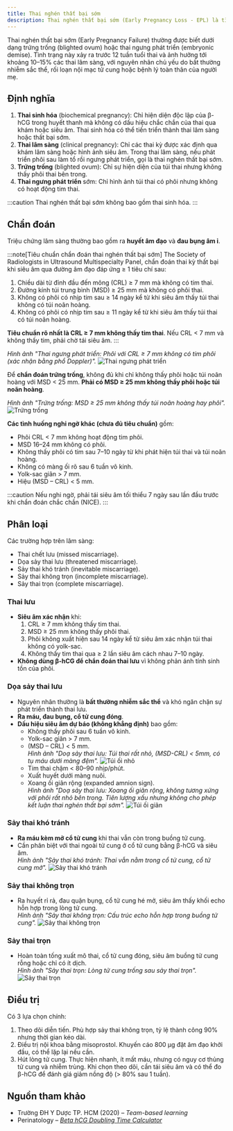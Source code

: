 ```yaml
---
title: Thai nghén thất bại sớm
description: Thai nghén thất bại sớm (Early Pregnancy Loss - EPL) là tình trạng thai lâm sàng được xác định qua siêu âm hoặc khám phụ khoa có dấu hiệu thai không phát triển.
---
```


Thai nghén thất bại sớm (Early Pregnancy Failure) thường được biết dưới dạng trứng trống (blighted ovum) hoặc thai ngưng phát triển (embryonic demise). Tình trạng này xảy ra trước 12 tuần tuổi thai và ảnh hưởng tới khoảng 10–15% các thai lâm sàng, với nguyên nhân chủ yếu do bất thường nhiễm sắc thể, rối loạn nội mạc tử cung hoặc bệnh lý toàn thân của người mẹ.

## Định nghĩa

1. **Thai sinh hóa** (biochemical pregnancy): Chỉ hiện diện độc lập của β-hCG trong huyết thanh mà không có dấu hiệu chắc chắn của thai qua khám hoặc siêu âm. Thai sinh hóa có thể tiến triển thành thai lâm sàng hoặc thất bại sớm.
2. **Thai lâm sàng** (clinical pregnancy): Chỉ các thai kỳ được xác định qua khám lâm sàng hoặc hình ảnh siêu âm. Trong thai lâm sàng, nếu phát triển phôi sau làm tổ rồi ngưng phát triển, gọi là thai nghén thất bại sớm.
3. **Trứng trống** (blighted ovum): Chỉ sự hiện diện của túi thai nhưng không thấy phôi thai bên trong.
4. **Thai ngưng phát triển** sớm: Chỉ hình ảnh túi thai có phôi nhưng không có hoạt động tim thai.
  
:::caution
Thai nghén thất bại sớm không bao gồm thai sinh hóa.
:::

## Chẩn đoán

Triệu chứng lâm sàng thường bao gồm ra **huyết âm đạo** và **đau bụng âm ỉ**.

:::note[Tiêu chuẩn chẩn đoán thai nghén thất bại sớm]
The Society of Radiologists in Ultrasound Multispecialty Panel, chẩn đoán thai kỳ thất bại khi siêu âm qua đường âm đạo đáp ứng ≥ 1 tiêu chí sau:

1. Chiều dài từ đỉnh đầu đến mông (CRL) ≥ 7 mm mà không có tim thai.
2. Đường kính túi trung bình (MSD) ≥ 25 mm mà không có phôi thai.
3. Không có phôi có nhịp tim sau ≥ 14 ngày kể từ khi siêu âm thấy túi thai không có túi noãn hoàng.
4. Không có phôi có nhịp tim sau ≥ 11 ngày kể từ khi siêu âm thấy túi thai có túi noãn hoàng.

**Tiêu chuẩn rõ nhất là CRL ≥ 7 mm không thấy tim thai**. Nếu CRL < 7 mm và không thấy tim, phải chờ tái siêu âm.
:::

_Hình ảnh "Thai ngưng phát triển: Phôi với CRL ≥ 7 mm không có tim phôi (xác nhận bằng phổ Doppler)"._
![Thai ngưng phát triển](./_images/thai-that-bai-som/thai-ngung-phat-trien.png)

Để **chẩn đoán trứng trống**, không đủ khi chỉ không thấy phôi hoặc túi noãn hoàng với MSD < 25 mm. **Phải có MSD ≥ 25 mm không thấy phôi hoặc túi noãn hoàng**.

_Hình ảnh "Trứng trống: MSD ≥ 25 mm không thấy túi noãn hoàng hay phôi"._
![Trứng trống](./_images/thai-that-bai-som/trung-trong.png)

**Các tình huống nghi ngờ khác (chưa đủ tiêu chuẩn)** gồm:

- Phôi CRL < 7 mm không hoạt động tim phôi.
- MSD 16–24 mm không có phôi.
- Không thấy phôi có tim sau 7–10 ngày từ khi phát hiện túi thai và túi noãn hoàng.
- Không có màng ối rõ sau 6 tuần vô kinh.
- Yolk-sac giãn > 7 mm.
- Hiệu (MSD – CRL) < 5 mm.

:::caution
Nếu nghi ngờ, phải tái siêu âm tối thiểu 7 ngày sau lần đầu trước khi chẩn đoán chắc chắn (NICE).
:::

## Phân loại

Các trường hợp trên lâm sàng:

- Thai chết lưu (missed miscarriage).
- Dọa sảy thai lưu (threatened miscarriage).
- Sảy thai khó tránh (inevitable miscarriage).
- Sảy thai không trọn (incomplete miscarriage).
- Sảy thai trọn (complete miscarriage).

### Thai lưu

- **Siêu âm xác nhận** khi:
  1. CRL ≥ 7 mm không thấy tim thai.
  2. MSD ≥ 25 mm không thấy phôi thai.
  3. Phôi không xuất hiện sau 14 ngày kể từ siêu âm xác nhận túi thai không có yolk-sac.
  4. Không thấy tim thai qua ≥ 2 lần siêu âm cách nhau 7–10 ngày.
- **Không dùng β-hCG để chẩn đoán thai lưu** vì không phản ánh tính sinh tồn của phôi.

### Dọa sảy thai lưu

- Nguyên nhân thường là **bất thường nhiễm sắc thể** và khó ngăn chặn sự phát triển thành thai lưu.
- **Ra máu, đau bụng, cổ tử cung đóng**.
- **Dấu hiệu siêu âm dự báo (không khẳng định)** bao gồm:
  - Không thấy phôi sau 6 tuần vô kinh.
  - Yolk-sac giãn > 7 mm.
  - (MSD – CRL) < 5 mm.<br>
    _Hình ảnh "Doạ sảy thai lưu: Túi thai rất nhỏ, (MSD-CRL) < 5mm, có tụ máu dưới màng đệm"._
    ![Túi ối nhỏ](./_images/thai-that-bai-som/doa-say-thai-luu-tui-oi-nho.png)
  - Tim thai chậm < 80–90 nhịp/phút.
  - Xuất huyết dưới màng nuôi.
  - Xoang ối giãn rộng (expanded amnion sign).<br>
    _Hình ảnh "Doạ sảy thai lưu: Xoang ối giãn rộng, không tương xứng với phôi rất nhỏ bên trong. Tiên lượng xấu nhưng không cho phép kết luận thai nghén thất bại sớm"._
    ![Túi ối giãn](./_images/thai-that-bai-som/doa-say-thai-luu-tui-oi-gian.png)

### Sảy thai khó tránh

- **Ra máu kèm mở cổ tử cung** khi thai vẫn còn trong buồng tử cung.
- Cần phân biệt với thai ngoài tử cung ở cổ tử cung bằng β-hCG và siêu âm.<br>
  _Hình ảnh "Sảy thai khó tránh: Thai vẫn nằm trong cổ tử cung, cổ tử cung mở"._
  ![Sảy thai khó tránh](./_images/thai-that-bai-som/say-thai-kho-tranh.png)

### Sảy thai không trọn

- Ra huyết rỉ rả, đau quặn bụng, cổ tử cung hé mở, siêu âm thấy khối echo hỗn hợp trong lòng tử cung.<br>
  _Hình ảnh "Sảy thai không trọn: Cấu trúc echo hỗn hợp trong buồng tử cung"._
  ![Sảy thai không trọn](./_images/thai-that-bai-som/say-thai-khong-tron.png)

### Sảy thai trọn

- Hoàn toàn tống xuất mô thai, cổ tử cung đóng, siêu âm buồng tử cung rỗng hoặc chỉ có ít dịch.<br>
  _Hình ảnh "Sảy thai trọn: Lòng tử cung trống sau sảy thai trọn"._
  ![Sảy thai trọn](./_images/thai-that-bai-som/say-thai-tron.jpeg)
## Điều trị

Có 3 lựa chọn chính:

1. Theo dõi diễn tiến. Phù hợp sảy thai không trọn, tỷ lệ thành công 90% nhưng thời gian kéo dài.
2. Điều trị nội khoa bằng misoprostol. Khuyến cáo 800 µg đặt âm đạo khởi đầu, có thể lặp lại nếu cần.
3. Hút lòng tử cung. Thực hiện nhanh, ít mất máu, nhưng có nguy cơ thủng tử cung và nhiễm trùng.
   Khi chọn theo dõi, cần tái siêu âm và có thể đo β-hCG để đánh giá giảm nồng độ (> 80% sau 1 tuần).

## Nguồn tham khảo

- Trường ĐH Y Dược TP. HCM (2020) – _Team-based learning_
- Perinatology – [_Beta hCG Doubling Time Calculator_](https://perinatology.com/calculators/betahCG.htm)
